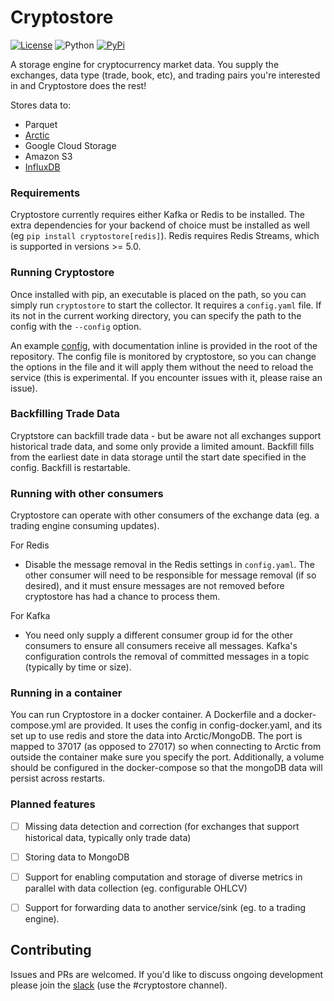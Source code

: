 # Cryptostore

[![License](https://img.shields.io/badge/license-XFree86-blue.svg)](LICENSE)
![Python](https://img.shields.io/badge/Python-3.6+-green.svg)
[![PyPi](https://img.shields.io/badge/PyPi-cryptostore-brightgreen.svg)](https://pypi.python.org/pypi/cryptostore)



A storage engine for cryptocurrency market data. You supply the exchanges, data type (trade, book, etc), and trading pairs you're interested in and Cryptostore does the rest!

Stores data to:
* Parquet
* [Arctic](https://github.com/manahl/arctic)
* Google Cloud Storage
* Amazon S3
* [InfluxDB](https://github.com/influxdata/influxdb)

### Requirements

Cryptostore currently requires either Kafka or Redis to be installed. The extra dependencies for your backend of choice must be installed as well (eg `pip install cryptostore[redis]`). Redis requires Redis Streams, which is supported in versions >= 5.0.


### Running Cryptostore

Once installed with pip, an executable is placed on the path, so you can simply run `cryptostore` to start the collector. It requires a `config.yaml` file. If its not in the current working directory, you can specify the path to the config with the `--config` option.

An example [config](config.yaml), with documentation inline is provided in the root of the repository. The config file is monitored by cryptostore, so you can change the options in the file and it will apply them without the need to reload the service (this is experimental. If you encounter issues with it, please raise an issue).


### Backfilling Trade Data
Cryptstore can backfill trade data - but be aware not all exchanges support historical trade data, and some only provide a limited amount. Backfill fills from the earliest date in data storage until the start date specified in the config. Backfill is restartable.


### Running with other consumers

Cryptostore can operate with other consumers of the exchange data (eg. a trading engine consuming updates).

For Redis
  - Disable the message removal in the Redis settings in `config.yaml`. The other consumer will need to be responsible for
  message removal (if so desired), and it must ensure messages are not removed before cryptostore has had a chance to process them.
  
For Kafka
  - You need only supply a different consumer group id for the other consumers to ensure all consumers receive all messages. Kafka's configuration controls the removal of committed messages in a topic (typically by time or size).


### Running in a container
You can run Cryptostore in a docker container. A Dockerfile and a docker-compose.yml are provided. It uses the config in config-docker.yaml, and its set up to use redis and store the data into Arctic/MongoDB. The port is mapped to 37017 (as opposed to 27017) so when connecting to Arctic from outside the container make sure you specify the port. Additionally, a volume should be configured in the docker-compose so that the mongoDB data will persist across restarts.

### Planned features
* [ ] Missing data detection and correction (for exchanges that support historical data, typically only trade data)
* [ ] Storing data to MongoDB
* [ ] Support for enabling computation and storage of diverse metrics in parallel with data collection (eg. configurable OHLCV)
* [ ] Support for forwarding data to another service/sink (eg. to a trading engine). 


## Contributing
Issues and PRs are welcomed. If you'd like to discuss ongoing development please join the [slack](https://join.slack.com/t/cryptofeed-dev/shared_invite/enQtNjY4ODIwODA1MzQ3LTIzMzY3Y2YxMGVhNmQ4YzFhYTc3ODU1MjQ5MDdmY2QyZjdhMGU5ZDFhZDlmMmYzOTUzOTdkYTZiOGUwNGIzYTk)
 (use the #cryptostore channel).
